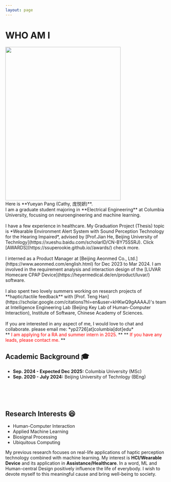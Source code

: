 ```yaml
---
layout: page
---
```


# WHO AM I

<img src="https://ssuperookie.github.io/yueyan.jpg" class="floatpic" width="360" height="480">

<br>
Here is **Yueyan Pang (Cathy, 庞悦妍)**.
<br>
I am a graduate student majoring in **Electrical Engineering** at Columbia University, focusing on neuroengineering and machine learning. 

<br>
<br>
I have a few experience in healthcare. My Graduation Project (Thesis) topic is *Wearable Environment Alert System with Sound Perception Technology for the Hearing Impaired*, advised by [Prof.Jian He, Beijing University of Technlogy](https://xueshu.baidu.com/scholarID/CN-BY75SSRJ). Click [AWARDS](https://ssuperookie.github.io//awards/) check more.
<br>
<br>
I interned as a Product Manager at [Beijing Aeonmed Co., Ltd.](https://www.aeonmed.com/english.html) for Dec 2023 to Mar 2024. I am involved in the requirement analysis and interaction design of the [LUVAR Homecare CPAP Device](https://heyermedical.de/en/product/luvar/) software.
<br>
<br>
I also spent two lovely summers working on research projects of **haptic/tactile feedback** with [Prof. Teng Han](https://scholar.google.com/citations?hl=en&user=kHKwQ9gAAAAJ)'s team at Intelligence Engineering Lab (Beijing Key Lab of Human-Computer Interaction), Institute of Software, Chinese Academy of Sciences.
<br>
<br>
If you are interested in any aspect of me, I would love to chat and collaborate.
please email me: *yp2726[at]columbia[dot]edu*

<br>
**<font color='red'> I am applying for a RA and summer intern in 2025. </font>**
**<font color='red'> If you have any leads, please contact me. </font>**

## Academic Background 🎓

- **Sep. 2024 - Expected Dec 2025:** Columbia University (MSc)
- **Sep. 2020 - July 2024:** Beijing University of Technlogy (BEng)

<br>
<br>


<br>

## Research Interests 😆

- Human-Computer Interaction
- Applied Machine Learning
- Biosignal Processing
- Ubiquitous Computing

My previous research focuses on real-life applications of haptic perception technology combined with machine learning. My interest is **HCI/Wearable Device** and its application in **Assistance/Healthcare**. 
In a word, ML and Human-central Design positively influence the life of everybody. I wish to devote myself to this meaningful cause and bring well-being to society.

<br>

<!-- <video width="1000" height="750" controls>
  <source src="/videos/1226.mp4" type="video/mp4">
  
</video> -->





